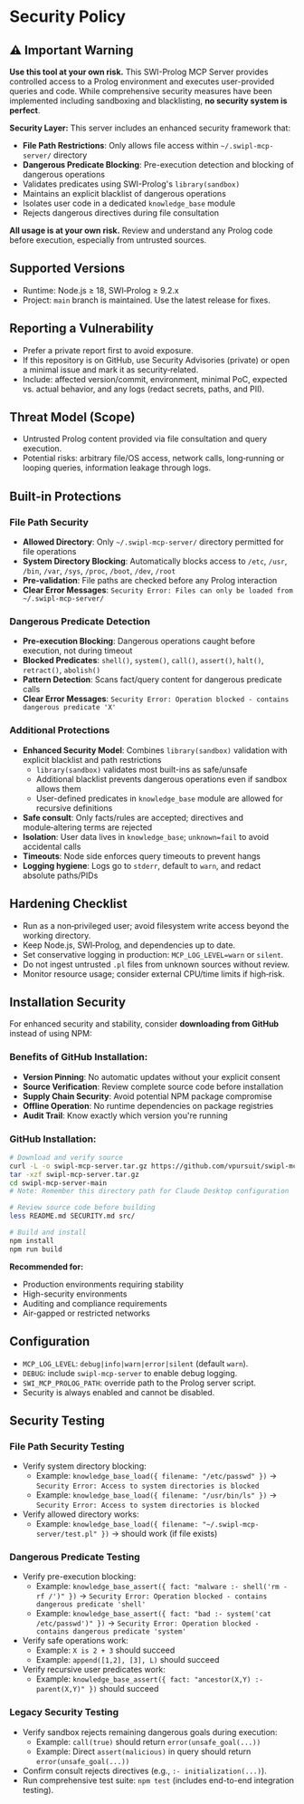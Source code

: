 # Security Policy

## ⚠️ Important Warning

**Use this tool at your own risk.** This SWI-Prolog MCP Server provides controlled access to a Prolog environment and executes user-provided queries and code. While comprehensive security measures have been implemented including sandboxing and blacklisting, **no security system is perfect**. 

**Security Layer:** This server includes an enhanced security framework that:
- **File Path Restrictions**: Only allows file access within `~/.swipl-mcp-server/` directory
- **Dangerous Predicate Blocking**: Pre-execution detection and blocking of dangerous operations
- Validates predicates using SWI-Prolog's `library(sandbox)`
- Maintains an explicit blacklist of dangerous operations
- Isolates user code in a dedicated `knowledge_base` module
- Rejects dangerous directives during file consultation

**All usage is at your own risk.** Review and understand any Prolog code before execution, especially from untrusted sources.

## Supported Versions
- Runtime: Node.js ≥ 18, SWI‑Prolog ≥ 9.2.x
- Project: `main` branch is maintained. Use the latest release for fixes.

## Reporting a Vulnerability
- Prefer a private report first to avoid exposure.
- If this repository is on GitHub, use Security Advisories (private) or open a minimal issue and mark it as security‑related.
- Include: affected version/commit, environment, minimal PoC, expected vs. actual behavior, and any logs (redact secrets, paths, and PII).

## Threat Model (Scope)
- Untrusted Prolog content provided via file consultation and query execution.
- Potential risks: arbitrary file/OS access, network calls, long‑running or looping queries, information leakage through logs.

## Built‑in Protections

### File Path Security
- **Allowed Directory**: Only `~/.swipl-mcp-server/` directory permitted for file operations
- **System Directory Blocking**: Automatically blocks access to `/etc`, `/usr`, `/bin`, `/var`, `/sys`, `/proc`, `/boot`, `/dev`, `/root`
- **Pre-validation**: File paths are checked before any Prolog interaction
- **Clear Error Messages**: `Security Error: Files can only be loaded from ~/.swipl-mcp-server/`

### Dangerous Predicate Detection
- **Pre-execution Blocking**: Dangerous operations caught before execution, not during timeout
- **Blocked Predicates**: `shell()`, `system()`, `call()`, `assert()`, `halt()`, `retract()`, `abolish()`
- **Pattern Detection**: Scans fact/query content for dangerous predicate calls
- **Clear Error Messages**: `Security Error: Operation blocked - contains dangerous predicate 'X'`

### Additional Protections
- **Enhanced Security Model**: Combines `library(sandbox)` validation with explicit blacklist and path restrictions
  - `library(sandbox)` validates most built-ins as safe/unsafe
  - Additional blacklist prevents dangerous operations even if sandbox allows them
  - User-defined predicates in `knowledge_base` module are allowed for recursive definitions
- **Safe consult**: Only facts/rules are accepted; directives and module‑altering terms are rejected
- **Isolation**: User data lives in `knowledge_base`; `unknown=fail` to avoid accidental calls
- **Timeouts**: Node side enforces query timeouts to prevent hangs
- **Logging hygiene**: Logs go to `stderr`, default to `warn`, and redact absolute paths/PIDs

## Hardening Checklist
- Run as a non‑privileged user; avoid filesystem write access beyond the working directory.
- Keep Node.js, SWI‑Prolog, and dependencies up to date.
- Set conservative logging in production: `MCP_LOG_LEVEL=warn` or `silent`.
- Do not ingest untrusted `.pl` files from unknown sources without review.
- Monitor resource usage; consider external CPU/time limits if high‑risk.

## Installation Security

For enhanced security and stability, consider **downloading from GitHub** instead of using NPM:

### Benefits of GitHub Installation:
- **Version Pinning**: No automatic updates without your explicit consent
- **Source Verification**: Review complete source code before installation
- **Supply Chain Security**: Avoid potential NPM package compromise
- **Offline Operation**: No runtime dependencies on package registries
- **Audit Trail**: Know exactly which version you're running

### GitHub Installation:
```bash
# Download and verify source
curl -L -o swipl-mcp-server.tar.gz https://github.com/vpursuit/swipl-mcp-server/archive/refs/heads/main.tar.gz
tar -xzf swipl-mcp-server.tar.gz
cd swipl-mcp-server-main
# Note: Remember this directory path for Claude Desktop configuration

# Review source code before building
less README.md SECURITY.md src/

# Build and install
npm install
npm run build
```

**Recommended for:**
- Production environments requiring stability
- High-security environments
- Auditing and compliance requirements
- Air-gapped or restricted networks

## Configuration
- `MCP_LOG_LEVEL`: `debug|info|warn|error|silent` (default `warn`).
- `DEBUG`: include `swipl-mcp-server` to enable debug logging.
- `SWI_MCP_PROLOG_PATH`: override path to the Prolog server script.
- Security is always enabled and cannot be disabled.

## Security Testing

### File Path Security Testing
- Verify system directory blocking:
  - Example: `knowledge_base_load({ filename: "/etc/passwd" })` → `Security Error: Access to system directories is blocked`
  - Example: `knowledge_base_load({ filename: "/usr/bin/ls" })` → `Security Error: Access to system directories is blocked`
- Verify allowed directory works:
  - Example: `knowledge_base_load({ filename: "~/.swipl-mcp-server/test.pl" })` → should work (if file exists)

### Dangerous Predicate Testing
- Verify pre-execution blocking:
  - Example: `knowledge_base_assert({ fact: "malware :- shell('rm -rf /')" })` → `Security Error: Operation blocked - contains dangerous predicate 'shell'`
  - Example: `knowledge_base_assert({ fact: "bad :- system('cat /etc/passwd')" })` → `Security Error: Operation blocked - contains dangerous predicate 'system'`
- Verify safe operations work:
  - Example: `X is 2 + 3` should succeed
  - Example: `append([1,2], [3], L)` should succeed
- Verify recursive user predicates work:
  - Example: `knowledge_base_assert({ fact: "ancestor(X,Y) :- parent(X,Y)" })` should succeed

### Legacy Security Testing
- Verify sandbox rejects remaining dangerous goals during execution:
  - Example: `call(true)` should return `error(unsafe_goal(...))`
  - Example: Direct `assert(malicious)` in query should return `error(unsafe_goal(...))`
- Confirm consult rejects directives (e.g., `:- initialization(...)`).
- Run comprehensive test suite: `npm test` (includes end-to-end integration testing).
